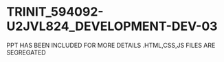 # TRINIT_594092-U2JVL824_DEVELOPMENT-DEV-03
PPT HAS BEEN INCLUDED FOR MORE DETAILS
.HTML,CSS,JS FILES ARE SEGREGATED
